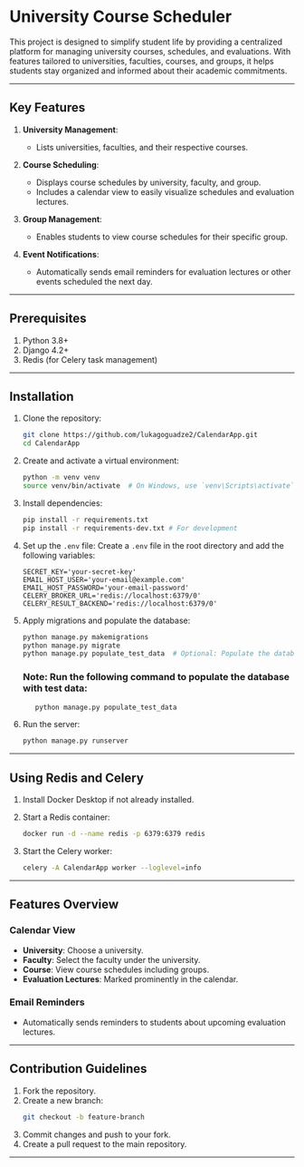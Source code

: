# University Course Scheduler

This project is designed to simplify student life by providing a centralized platform for managing university courses, schedules, and evaluations. With features tailored to universities, faculties, courses, and groups, it helps students stay organized and informed about their academic commitments.

---

## Key Features

1. **University Management**: 
   - Lists universities, faculties, and their respective courses.

2. **Course Scheduling**:
   - Displays course schedules by university, faculty, and group.
   - Includes a calendar view to easily visualize schedules and evaluation lectures.

3. **Group Management**:
   - Enables students to view course schedules for their specific group.

4. **Event Notifications**:
   - Automatically sends email reminders for evaluation lectures or other events scheduled the next day.

---

## Prerequisites

1. Python 3.8+
2. Django 4.2+
3. Redis (for Celery task management)

---

## Installation

1. Clone the repository:
   ```bash
   git clone https://github.com/lukagoguadze2/CalendarApp.git
   cd CalendarApp
   ```

2. Create and activate a virtual environment:
   ```bash
   python -m venv venv
   source venv/bin/activate  # On Windows, use `venv\Scripts\activate`
   ```

3. Install dependencies:
   ```bash
   pip install -r requirements.txt
   pip install -r requirements-dev.txt # For development
   ```

4. Set up the `.env` file:
   Create a `.env` file in the root directory and add the following variables:
   ```env
   SECRET_KEY='your-secret-key'
   EMAIL_HOST_USER='your-email@example.com'
   EMAIL_HOST_PASSWORD='your-email-password'
   CELERY_BROKER_URL='redis://localhost:6379/0'
   CELERY_RESULT_BACKEND='redis://localhost:6379/0'
   ```

5. Apply migrations and populate the database:
   ```bash
   python manage.py makemigrations
   python manage.py migrate
   python manage.py populate_test_data  # Optional: Populate the database with test data
   ```
   
   ### Note: Run the following command to populate the database with test data:
   ```bash
      python manage.py populate_test_data
   ```

6. Run the server:
   ```bash
   python manage.py runserver
   ```

---

## Using Redis and Celery

1. Install Docker Desktop if not already installed.

2. Start a Redis container:
   ```bash
   docker run -d --name redis -p 6379:6379 redis
   ```

3. Start the Celery worker:
   ```bash
   celery -A CalendarApp worker --loglevel=info
   ```

---

## Features Overview

### Calendar View
- **University**: Choose a university.
- **Faculty**: Select the faculty under the university.
- **Course**: View course schedules including groups.
- **Evaluation Lectures**: Marked prominently in the calendar.

### Email Reminders
- Automatically sends reminders to students about upcoming evaluation lectures.

---

## Contribution Guidelines

1. Fork the repository.
2. Create a new branch:
   ```bash
   git checkout -b feature-branch
   ```
3. Commit changes and push to your fork.
4. Create a pull request to the main repository.

---
